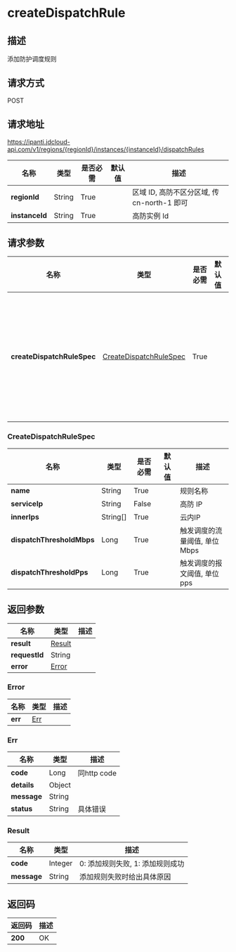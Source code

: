 # createDispatchRule


## 描述
添加防护调度规则

## 请求方式
POST

## 请求地址
https://ipanti.jdcloud-api.com/v1/regions/{regionId}/instances/{instanceId}/dispatchRules

|名称|类型|是否必需|默认值|描述|
|---|---|---|---|---|
|**regionId**|String|True| |区域 ID, 高防不区分区域, 传 cn-north-1 即可|
|**instanceId**|String|True| |高防实例 Id|

## 请求参数
|名称|类型|是否必需|默认值|描述|
|---|---|---|---|---|
|**createDispatchRuleSpec**|[CreateDispatchRuleSpec](createdispatchrule#createdispatchrulespec)|True| |添加防护调度规则请求参数|

### <div id="createdispatchrulespec">CreateDispatchRuleSpec</div>
|名称|类型|是否必需|默认值|描述|
|---|---|---|---|---|
|**name**|String|True| |规则名称|
|**serviceIp**|String|False| |高防 IP|
|**innerIps**|String[]|True| |云内IP|
|**dispatchThresholdMbps**|Long|True| |触发调度的流量阈值, 单位 Mbps|
|**dispatchThresholdPps**|Long|True| |触发调度的报文阈值, 单位 pps|

## 返回参数
|名称|类型|描述|
|---|---|---|
|**result**|[Result](createdispatchrule#result)| |
|**requestId**|String| |
|**error**|[Error](createdispatchrule#error)| |

### <div id="error">Error</div>
|名称|类型|描述|
|---|---|---|
|**err**|[Err](createdispatchrule#err)| |
### <div id="err">Err</div>
|名称|类型|描述|
|---|---|---|
|**code**|Long|同http code|
|**details**|Object| |
|**message**|String| |
|**status**|String|具体错误|
### <div id="result">Result</div>
|名称|类型|描述|
|---|---|---|
|**code**|Integer|0: 添加规则失败, 1: 添加规则成功|
|**message**|String|添加规则失败时给出具体原因|

## 返回码
|返回码|描述|
|---|---|
|**200**|OK|

